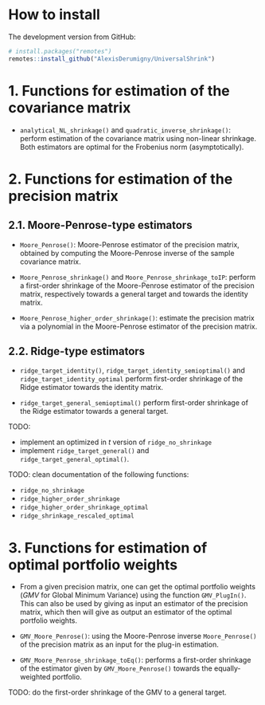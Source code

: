# How to install

The development version from GitHub:

``` r
# install.packages("remotes")
remotes::install_github("AlexisDerumigny/UniversalShrink")
```


# 1. Functions for estimation of the covariance matrix


- `analytical_NL_shrinkage()` and `quadratic_inverse_shrinkage()`: perform
  estimation of the covariance matrix using non-linear shrinkage. Both estimators
  are optimal for the Frobenius norm (asymptotically).



# 2. Functions for estimation of the precision matrix


## 2.1. Moore-Penrose-type estimators

- `Moore_Penrose()`: Moore-Penrose estimator of the precision matrix, obtained
  by computing the Moore-Penrose inverse of the sample covariance matrix.

- `Moore_Penrose_shrinkage()` and `Moore_Penrose_shrinkage_toIP`: perform a
  first-order shrinkage of the Moore-Penrose estimator of the precision matrix,
  respectively towards a general target and towards the identity matrix.
  
- `Moore_Penrose_higher_order_shrinkage()`: estimate the precision matrix via
  a polynomial in the Moore-Penrose estimator of the precision matrix.


## 2.2. Ridge-type estimators

- `ridge_target_identity()`, `ridge_target_identity_semioptimal()` and 
  `ridge_target_identity_optimal` perform first-order shrinkage of the Ridge
  estimator towards the identity matrix.
  
- `ridge_target_general_semioptimal()` perform first-order shrinkage of the Ridge
  estimator towards a general target.
  
TODO: 
- implement an optimized in $t$ version of `ridge_no_shrinkage`
- implement `ridge_target_general()` and `ridge_target_general_optimal()`.

TODO: clean documentation of the following functions:
- `ridge_no_shrinkage`
- `ridge_higher_order_shrinkage`
- `ridge_higher_order_shrinkage_optimal`
- `ridge_shrinkage_rescaled_optimal`



# 3. Functions for estimation of optimal portfolio weights


- From a given precision matrix, one can get the optimal portfolio weights
  (*GMV* for Global Minimum Variance) using the function `GMV_PlugIn()`. This can
  also be used by giving as input an estimator of the precision matrix,
  which then will give as output an estimator of the optimal portfolio weights.

- `GMV_Moore_Penrose()`: using the Moore-Penrose inverse `Moore_Penrose()` of
  the precision matrix as an input for the plug-in estimation.

- `GMV_Moore_Penrose_shrinkage_toEq()`: performs a first-order shrinkage of the
  estimator given by `GMV_Moore_Penrose()` towards the equally-weighted portfolio.

TODO: do the first-order shrinkage of the GMV to a general target.



